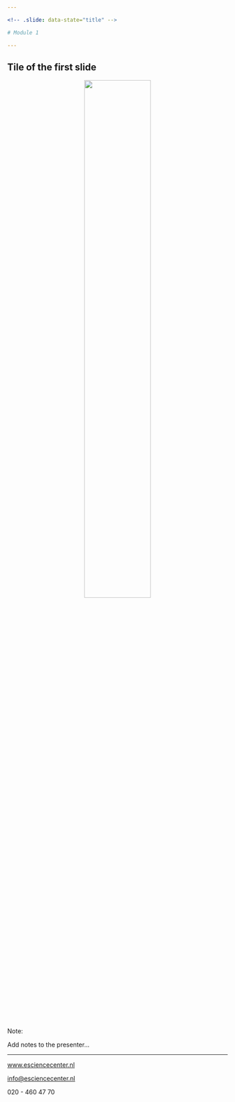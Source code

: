 ```yaml
---

<!-- .slide: data-state="title" -->

# Module 1

---
```


<!-- .slide: data-state="standard" -->

## Tile of the first slide

<center>
<img src="media/fig-dummy.png" width="55%">
</center>

Note:

Add notes to the presenter...

---

<!-- .slide: data-state="keepintouch" -->


www.esciencecenter.nl

info@esciencecenter.nl

020 - 460 47 70

